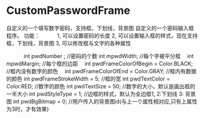 # CustomPasswordFrame
自定义的一个填写数字密码，支持框，下划线，背景图
自定义的一个密码输入框程序。
功能：
　　　1, 可以设置密码的长度
      2, 可以设置输入框的样式，现在支持框，下划线，背景图
      3, 可以修改框与文字的各种属性

　　　 int pwdNumber ;                                //密码的个数
      int mpwdWidth;                                 //每个字被平分框
    　int mpwdMargin;                                //每个框的边距
    　int pwdFrameColorOfBegin = Color.BLACK;        //框内没有数字的颜色
    　int pwdFrameColorOfEnd = Color.GRAY;           //框内有数据的颜色
      int pwdFrameStrokeWidth = 5;                   //框的宽
      int pwdTextColor = Color.RED;                  //数字的颜色
      int pwdTextSize = 50;                          //数字的大小，默认是画出框的一半大小
      int pwdStyleType = 1;                          //边框的样式，默认为全边框1, 2:下划线 3: 背景图
      int pwdBgBitmap = 0;                           //用户传入的背景图id(与上一个属性相对应,只有上属性为3时，才有效果)

